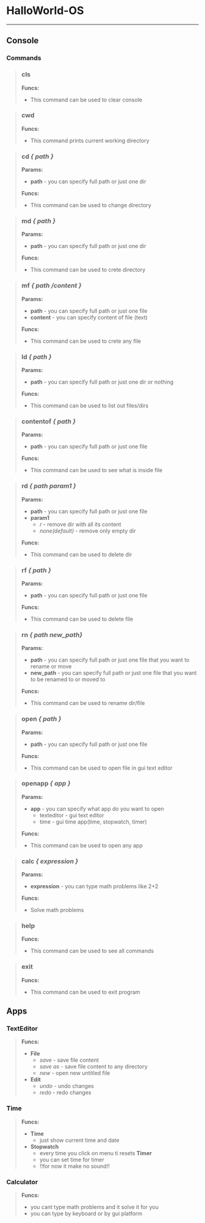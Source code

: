 # HalloWorld-OS
--- 
## Console
### Commands

> ### cls  
>     
> **Funcs:**  
> - This command can be used to clear console 

> ### cwd 
>     
> **Funcs:**  
> - This command prints current working directory 

> ### cd *{ path }*  
> **Params:**  
> - **path** - you can specify full path or just one dir
>     
> **Funcs:**  
> - This command can be used to change directory  

> ### md *{ path }*  
> **Params:**  
> - **path** - you can specify full path or just one dir  
> 
> **Funcs:**  
> - This command can be used to crete directory

> ### mf *{ path /content }*  
> **Params:**  
> - **path** - you can specify full path or just one file
> - **content** - you can specify content of file (text)  
> 
> **Funcs:**  
> - This command can be used to crete any file

> ### ld *{ path }*  
> **Params:**  
> - **path** - you can specify full path or just one dir or nothing
> 
> **Funcs:**  
> - This command can be used to list out files/dirs

> ### contentof *{ path }*
> **Params:**  
> - **path** - you can specify full path or just one file 
> 
> **Funcs:**  
> - This command can be used to see what is inside file

> ### rd *{ path param1 }*
> **Params:**  
> - **path** - you can specify full path or just one file
> - **param1**
>   - *r* - remove dir with all its content 
>   - *none(default)* - remove only empty dir
> 
> **Funcs:**  
> - This command can be used to delete dir

> ### rf *{ path }*
> **Params:**  
> - **path** - you can specify full path or just one file
> 
> **Funcs:**  
> - This command can be used to delete file

> ### rn *{ path new_path}*
> **Params:**  
> - **path** - you can specify full path or just one file that you want to rename or move
> - **new_path** - you can specify full path or just one file that you want to be renamed to or moved to
> 
> **Funcs:**  
> - This command can be used to rename dir/file

> ### open *{ path }*
> **Params:**  
> - **path** - you can specify full path or just one file
> 
> **Funcs:**  
> - This command can be used to open file in gui text editor

> ### openapp *{ app }*
> **Params:**  
> - **app** - you can specify what app do you want to open
>   - texteditor - gui text editor
>   - time - gui time app(time, stopwatch, timer)
> 
> **Funcs:**  
> - This command can be used to open any app

> ### calc *{ expression }*
> **Params:**  
> - **expression** - you can type math problems like 2+2
> 
> **Funcs:**  
> - Solve math problems

> ### help
> 
> **Funcs:**  
> - This command can be used to see all commands

> ### exit
> 
> **Funcs:**  
> - This command can be used to exit program

## Apps
### TextEditor
> **Funcs:**
> - **File**
>   - *save* - save file content
>   - *save as* - save file content to any directory
>   - *new* - open new untitled file
> - **Edit**
>   - *undo* - undo changes
>   - *redo* - redo changes

### Time
> **Funcs:**
> - **Time**
>   - just show current time and date
> - **Stopwatch**
>   - every time you click on menu ti resets
> **Timer**
>   - you can set time for timer
>   - !!for now it make no sound!!

### Calculator
> **Funcs:**
> - you cant type math problems and it solve it for you
> - you can type by keyboard or by gui platform